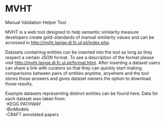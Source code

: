# MVHT
Manual Validation Helper Tool

MVHT is a web tool designed to help semantic similarity measure developers create gold-standards of manual similarity values and can be accessed in http://mvht.lasige.di.fc.ul.pt/index.php.  

Datasets containing entities can be inserted into the tool as long as they respect a certain JSON format. To see a description of the format please visit http://mvht.lasige.di.fc.ul.pt/format.html. After inserting a dataset users can share a link with curators so that they can quickly start making comparisons between pairs of entities anytime, anywhere and the tool stores those answers and gives dataset owners the option to download those results.  

Example datasets representing distinct entities can be found here. Data for each dataset was taken from:  
  -KEGG PATHWAY  
  -BioModels  
  -CRAFT annotated papers  
  

